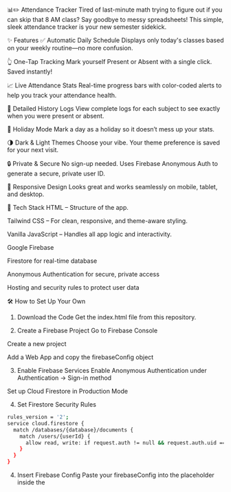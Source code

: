📊✏️ Attendance Tracker
Tired of last-minute math trying to figure out if you can skip that 8 AM class?
Say goodbye to messy spreadsheets! This simple, sleek attendance tracker is your new semester sidekick.

✨ Features
✅ Automatic Daily Schedule
Displays only today's classes based on your weekly routine—no more confusion.

👆 One-Tap Tracking
Mark yourself Present or Absent with a single click. Saved instantly!

📈 Live Attendance Stats
Real-time progress bars with color-coded alerts to help you track your attendance health.

📜 Detailed History Logs
View complete logs for each subject to see exactly when you were present or absent.

🎉 Holiday Mode
Mark a day as a holiday so it doesn’t mess up your stats.

🌗 Dark & Light Themes
Choose your vibe. Your theme preference is saved for your next visit.

🔒 Private & Secure
No sign-up needed. Uses Firebase Anonymous Auth to generate a secure, private user ID.

📱 Responsive Design
Looks great and works seamlessly on mobile, tablet, and desktop.

🚀 Tech Stack
HTML – Structure of the app.

Tailwind CSS – For clean, responsive, and theme-aware styling.

Vanilla JavaScript – Handles all app logic and interactivity.

Google Firebase

Firestore for real-time database

Anonymous Authentication for secure, private access

Hosting and security rules to protect user data

🛠️ How to Set Up Your Own
1. Download the Code
Get the index.html file from this repository.

2. Create a Firebase Project
Go to Firebase Console

Create a new project

Add a Web App and copy the firebaseConfig object

3. Enable Firebase Services
Enable Anonymous Authentication under Authentication → Sign-in method

Set up Cloud Firestore in Production Mode

4. Set Firestore Security Rules

```bash
rules_version = '2';
service cloud.firestore {
  match /databases/{database}/documents {
    match /users/{userId} {
      allow read, write: if request.auth != null && request.auth.uid == userId;
    }
  }
}
```
4. Insert Firebase Config
Paste your firebaseConfig into the placeholder inside the <script> tag of your index.html.

5. Deploy It
Use GitHub Pages:

Create a public repository

Upload index.html

Go to Settings → Pages → Choose main branch → / (root)

Boom! Your tracker is live 🚀

🔐 Privacy Matters
Uses anonymous authentication — no name, no email, just a random unique ID.

Data is only visible to you, protected via Firestore security rules.

No personal data is ever collected or shared.

🙌 Final Words
This tool was built to make student life a bit less stressful.
Track responsibly, and don’t forget to take real breaks! 💙
